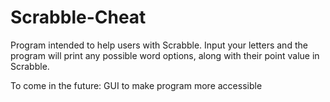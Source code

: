 # Scrabble-Cheat

Program intended to help users with Scrabble. Input your letters and the program will print any possible word options, along with their point value in Scrabble. 

To come in the future: GUI to make program more accessible
